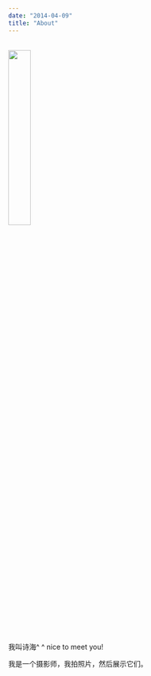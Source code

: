 ```yaml
---
date: "2014-04-09"
title: "About"
---
```

<br>

<img src="/img/about/about.JPG" width="30%" height="30%">
<br><br>
我叫诗海^ ^ nice to meet you!

我是一个摄影师，我拍照片，然后展示它们。